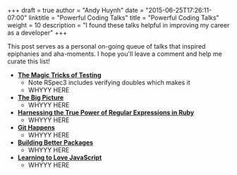 +++
draft = true
author = "Andy Huynh"
date = "2015-06-25T17:26:11-07:00"
linktitle = "Powerful Coding Talks"
title = "Powerful Coding Talks"
weight = 10
description = "I found these talks helpful in improving my career as a developer"
+++

This post serves as a personal on-going queue of talks that inspired epiphanies and aha-moments. I hope you'll leave a comment and help me curate this list!

- [**The Magic Tricks of Testing**](https://www.youtube.com/watch?v=URSWYvyc42M&list=PLAkcv_ShBZL9bLqH94YgzjWB4L5Un959G&index=43)
  - Note RSpec3 includes verifying doubles which makes it  
  - WHYYY HERE 
- [**The Big Picture**](https://www.youtube.com/watch?v=VyuMWYzl9gM)
  - WHYYY HERE 
- [**Harnessing the True Power of Regular Expressions in Ruby**](https://www.youtube.com/watch?v=JfwS4ibJFDw)
  - WHYYY HERE 
- [**Git Happens**](https://www.youtube.com/watch?v=Dv8I_kfrFWw&index=12&list=PLAkcv_ShBZL9bLqH94YgzjWB4L5Un959G)
  - WHYYY HERE 
- [**Building Better Packages**](https://www.youtube.com/watch?v=cYgm2JJblCE&index=16&list=PLAkcv_ShBZL9bLqH94YgzjWB4L5Un959G)
  - WHYYY HERE 
- [**Learning to Love JavaScript**](https://www.youtube.com/watch?v=seX7jYI96GE&index=26&list=PLAkcv_ShBZL9bLqH94YgzjWB4L5Un959G)
  - WHYYY HERE 

